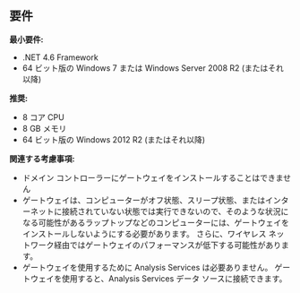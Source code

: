 ## <a name="requirements"></a>要件
**最小要件:**

* .NET 4.6 Framework
* 64 ビット版の Windows 7 または Windows Server 2008 R2 (またはそれ以降)

**推奨:**

* 8 コア CPU
* 8 GB メモリ
* 64 ビット版の Windows 2012 R2 (またはそれ以降)

**関連する考慮事項:**

* ドメイン コントローラーにゲートウェイをインストールすることはできません
* ゲートウェイは、コンピューターがオフ状態、スリープ状態、またはインターネットに接続されていない状態では実行できないので、そのような状況になる可能性があるラップトップなどのコンピューターには、ゲートウェイをインストールしないようにする必要があります。 さらに、ワイヤレス ネットワーク経由ではゲートウェイのパフォーマンスが低下する可能性があります。
* ゲートウェイを使用するために Analysis Services は必要ありません。 ゲートウェイを使用すると、Analysis Services データ ソースに接続できます。

